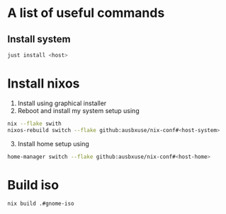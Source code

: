 # A list of useful commands

## Install system

```bash
just install <host>
```

# Install nixos

1. Install using graphical installer
2. Reboot and install my system setup using

```bash
nix --flake swith
nixos-rebuild switch --flake github:ausbxuse/nix-conf#<host-system>
```

3. Install home setup using

```bash
home-manager switch --flake github:ausbxuse/nix-conf#<host-home>
```

# Build iso

```bash
nix build .#gnome-iso
```

